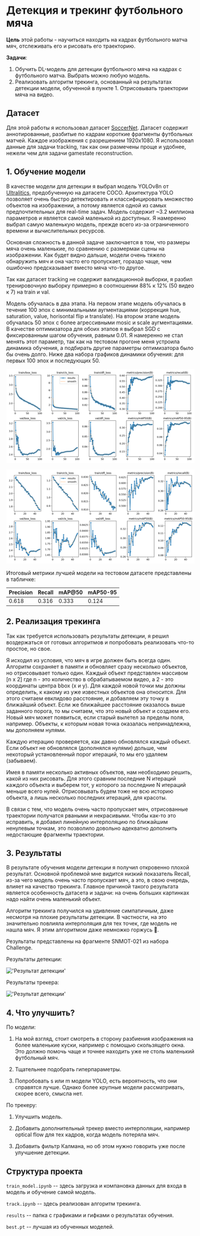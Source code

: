 # Детекция и трекинг футбольного мяча

**Цель** этой работы - научиться находить на кадрах футбольного матча мяч, отслеживать его и рисовать его траекторию.

**Задачи**:

1. Обучить DL-модель для детекции футбольного мяча на кадрах с футбольного матча. Выбрать можно любую модель.
2. Реализовать алгоритм трекинга, основанный на результатах детекции модели, обученной в пункте 1. Отрисовывать траектории мяча на видео.

## Датасет

Для этой работы я использовал датасет [SoccerNet](https://github.com/SoccerNet/sn-gamestate). Датасет содержит аннотированные, разбитые по кадрам короткие фрагменты футбольных матчей. Каждое изображения с разрешением 1920х1080. Я использовал данные для задачи tracking, так как они размечены проще и удобнее, нежели чем для задачи gamestate reconstruction.

## 1. Обучение модели

В качестве модели для детекции я выбрал модель YOLOv8n от [Ultralitics](https://docs.ultralytics.com/models/yolov8/), предобученную на датасете COCO. Архитектура YOLO позволяет очень быстро детектировать и классифицировать множество объектов на изображении, а потому является одной из самых предпочтительных для real-time задач. Модель содержит ~3.2 миллиона параметров и является самой маленькой из доступных. Я намеренно выбрал самую маленькую модель, прежде всего из-за ограниченного времени и вычислительных ресурсов.

Основная сложность в данной задаче заключается в том, что размеры мяча очень маленькие, по сравнению с размермаи сцены на изображении. Как будет видно дальше, модели очень тяжело обнаружить мяч и она часто его пропускает, гораздо чаще, чем ошибочно предсказывает вместо мяча что-то другое.

Так как датасет tracking не содержит валидационной выборки, я разбил тренировочную выборку примерно в соотношении 88% к 12% (50 видео к 7) на train и val. 

Модель обучалась в два этапа. На первом этапе модель обучалась в течение 100 эпох с минимальными аугментациями (коррекция hue, saturation, value, horisontal flip и translate). На втором этапе модель обучалась 50 эпох с более агрессивными mosic и scale аугментациями. В качестве оптимизатора для обоих этапов я выбрал SGD с фиксированным шагом обучения, равным 0.01. Я намеренно не стал менять этот параметр, так как на тестовом прогоне меня устроила динамика обучения, а подбирать другие параметры оптимизатора было бы очень долго. Ниже два набора графиков динамики обучения: для первых 100 эпох и последующих 50.

![Динамика обучения; первые 100 эпох](results/results_100.png "Динамика обучения; первые 100 эпох")


![Динамика обучения; последние 50 эпох](results/results_50.png "Динамика обучения; последние 50 эпох")

Итоговый метрики лучшей модели на тестовом датасете представлены в табличке:

| Precision | Recall | mAP@50 | mAP50-95 |
|-----------|--------|--------|----------|
| 0.618     | 0.316  | 0.333  | 0.124    |

## 2. Реализация трекинга

Так как требуется использовать результаты детекции, я решил воздержаться от готовых алгоритмов и попробовать реализовать что-то простое, но свое.

Я исходил из условия, что мяч в игре должен быть всегда один. Алгоритм сохраняет в памяти и обновляет сразу несколько объектов, но отрисовывает только один. Каждый объект представлен массивом [n x 2] где n - это количество в обрабатываемом видео, а 2 - это координаты центра bbox (x и y). Для каждой новой точки мы должны определить, к какому из уже известных объектов она относится. Для этого считаем евклидово расстояние, и добавляем эту точку в ближайший объект. Если же ближайшее расстояние оказалось выше заданного порога, то мы считаем, что это новый объект и создаем его. Новый мяч может появиться, если старый вылетел за пределы поля, например. Объекты, к которым новая точка оказалась непринадлежна, мы дополняем нулями.

Каждую итерацию проверяется, как давно обновлялся каждый объект. Если объект не обновлялся (дополнялся нулями) дольше, чем некоторый установленный порог итераций, то мы его удаляем (забываем).

Имея в памяти несколько активных объектов, нам необходимо решить, какой из них рисовать. Для этого сравним последние N итераций каждого объекта и выберем тот, у которого за последние N итераций меньше всего нулей. Отрисовывать будем тоже не всю историю объекта, а лишь несколько последних итераций, для красоты.

В связи с тем, что модель очень часто пропускает мяч, отрисованные траектории получатся рваными и некрасивыми. Чтобы как-то это исправить, я добавил линейную интерполяцию по ближайшим ненулевым точкам, это позволило довольно адекватно дополнить недостающие фрагменты траектории.

## 3. Результаты

В результате обучения модели детекции я получил откровенно плохой результат. Основной проблемой мне видится низкий показатель Recall, из-за чего модель очень часто пропускает мяч, а это, в свою очередь, влияет на качество трекинга. Главное причиной такого результата является особенность датасета и задачи: на очень больших картинках надо найти очень маленький объект.

Алгоритм трекинга получился на удивление симпатичным, даже несмотря на плохие результаты детекции. В частности, на это значительно повлияла интерполяция для тех точек, где модель не нашла мяч. Я этим алгоритмом даже немножко горжусь 🥲.

Результаты представлены на фрагменте SNMOT-021 из набора Challenge.

Результаты детекции:

!['Результат детекции'](/results/detection.gif)

Результаты трекера:

!['Результат детекции'](/results/tracking.gif)

## 4. Что улучшить?

По модели:

1. На мой взгляд, стоит смотреть в сторону разбиения изображения на более маленькие куски, например с помощью скользящего окна. Это должно помочь чаще и точнее находить уже не столь маленький футбольный мяч.

2. Тщательнее подобрать гиперпараметры.

3. Попробовать s или m модели YOLO, есть вероятность, что они справятся лучше. Однако более крупные модели рассматривать, скорее всего, смысла нет.

По трекеру:

1. Улучшить модель.

2. Добавить дополнительный трекер вместо интерполяции, например optical flow для тех кадров, когда модель потеряла мяч.

3. Добавить фильтр Калмана, но об этом нужно говорить уже после улучшение детекции.

## Структура проекта

`train_model.ipynb` -- здесь загрузка и компановка данных для входа в модель и обучение самой модель.

`track.ipynb` -- здесь реализован алгоритм трекинга.

`results` -- папка с графиками и гифками о результатах обучения.

`best.pt` -- лучшая из обученных моделей.




